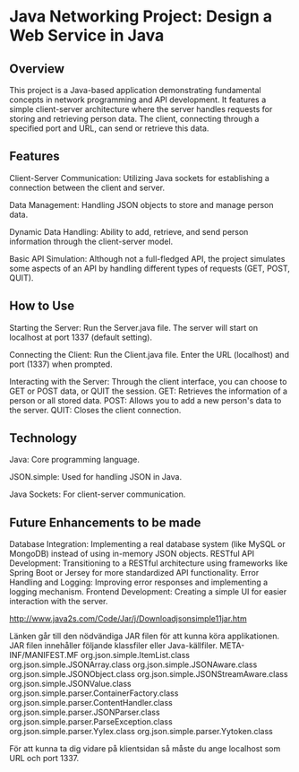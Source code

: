 # Java Networking Project: Design a Web Service in Java
## Overview
This project is a Java-based application demonstrating fundamental concepts in network programming and API development. It features a simple client-server architecture where the server handles requests for storing and retrieving person data. The client, connecting through a specified port and URL, can send or retrieve this data.

## Features
Client-Server Communication: Utilizing Java sockets for establishing a connection between the client and server.

Data Management: Handling JSON objects to store and manage person data.

Dynamic Data Handling: Ability to add, retrieve, and send person information through the client-server model.

Basic API Simulation: Although not a full-fledged API, the project simulates some aspects of an API by handling different types of requests (GET, POST, QUIT).
## How to Use
Starting the Server:
Run the Server.java file.
The server will start on localhost at port 1337 (default setting).

Connecting the Client:
Run the Client.java file.
Enter the URL (localhost) and port (1337) when prompted.

Interacting with the Server:
Through the client interface, you can choose to GET or POST data, or QUIT the session.
GET: Retrieves the information of a person or all stored data.
POST: Allows you to add a new person's data to the server.
QUIT: Closes the client connection.
## Technology
Java: Core programming language.

JSON.simple: Used for handling JSON in Java.

Java Sockets: For client-server communication.
## Future Enhancements to be made
Database Integration: Implementing a real database system (like MySQL or MongoDB) instead of using in-memory JSON objects.
RESTful API Development: Transitioning to a RESTful architecture using frameworks like Spring Boot or Jersey for more standardized API functionality.
Error Handling and Logging: Improving error responses and implementing a logging mechanism.
Frontend Development: Creating a simple UI for easier interaction with the server.


http://www.java2s.com/Code/Jar/j/Downloadjsonsimple11jar.htm

Länken går till den nödvändiga JAR filen för att kunna köra applikationen.
JAR filen innehåller följande klassfiler eller Java-källfiler.
META-INF/MANIFEST.MF
org.json.simple.ItemList.class
org.json.simple.JSONArray.class
org.json.simple.JSONAware.class
org.json.simple.JSONObject.class
org.json.simple.JSONStreamAware.class
org.json.simple.JSONValue.class
org.json.simple.parser.ContainerFactory.class
org.json.simple.parser.ContentHandler.class
org.json.simple.parser.JSONParser.class
org.json.simple.parser.ParseException.class
org.json.simple.parser.Yylex.class
org.json.simple.parser.Yytoken.class

För att kunna ta dig vidare på klientsidan så måste du ange localhost som URL och port 1337.
